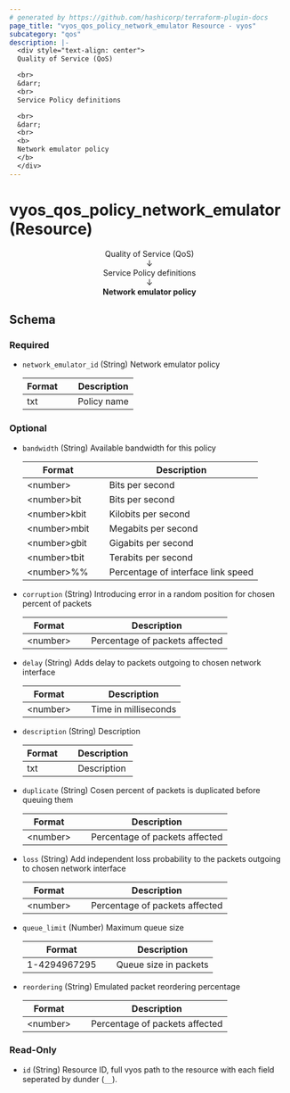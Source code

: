 ```yaml
---
# generated by https://github.com/hashicorp/terraform-plugin-docs
page_title: "vyos_qos_policy_network_emulator Resource - vyos"
subcategory: "qos"
description: |-
  <div style="text-align: center">
  Quality of Service (QoS)

  <br>
  &darr;
  <br>
  Service Policy definitions

  <br>
  &darr;
  <br>
  <b>
  Network emulator policy
  </b>
  </div>
---
```


# vyos_qos_policy_network_emulator (Resource)

<div style="text-align: center">
Quality of Service (QoS)

<br>
&darr;
<br>
Service Policy definitions

<br>
&darr;
<br>
<b>
Network emulator policy
</b>
</div>



<!-- schema generated by tfplugindocs -->
## Schema

### Required

- `network_emulator_id` (String) Network emulator policy

    |  Format  &emsp;|  Description  |
    |----------------|---------------|
    |  txt     &emsp;|  Policy name  |

### Optional

- `bandwidth` (String) Available bandwidth for this policy

    |  Format              &emsp;|  Description                         |
    |----------------------------|--------------------------------------|
    |  &lt;number&gt;      &emsp;|  Bits per second                     |
    |  &lt;number&gt;bit   &emsp;|  Bits per second                     |
    |  &lt;number&gt;kbit  &emsp;|  Kilobits per second                 |
    |  &lt;number&gt;mbit  &emsp;|  Megabits per second                 |
    |  &lt;number&gt;gbit  &emsp;|  Gigabits per second                 |
    |  &lt;number&gt;tbit  &emsp;|  Terabits per second                 |
    |  &lt;number&gt;%%    &emsp;|  Percentage of interface link speed  |
- `corruption` (String) Introducing error in a random position for chosen percent of packets

    |  Format          &emsp;|  Description                     |
    |------------------------|----------------------------------|
    |  &lt;number&gt;  &emsp;|  Percentage of packets affected  |
- `delay` (String) Adds delay to packets outgoing to chosen network interface

    |  Format          &emsp;|  Description           |
    |------------------------|------------------------|
    |  &lt;number&gt;  &emsp;|  Time in milliseconds  |
- `description` (String) Description

    |  Format  &emsp;|  Description  |
    |----------------|---------------|
    |  txt     &emsp;|  Description  |
- `duplicate` (String) Cosen percent of packets is duplicated before queuing them

    |  Format          &emsp;|  Description                     |
    |------------------------|----------------------------------|
    |  &lt;number&gt;  &emsp;|  Percentage of packets affected  |
- `loss` (String) Add independent loss probability to the packets outgoing to chosen network interface

    |  Format          &emsp;|  Description                     |
    |------------------------|----------------------------------|
    |  &lt;number&gt;  &emsp;|  Percentage of packets affected  |
- `queue_limit` (Number) Maximum queue size

    |  Format        &emsp;|  Description            |
    |----------------------|-------------------------|
    |  1-4294967295  &emsp;|  Queue size in packets  |
- `reordering` (String) Emulated packet reordering percentage

    |  Format          &emsp;|  Description                     |
    |------------------------|----------------------------------|
    |  &lt;number&gt;  &emsp;|  Percentage of packets affected  |

### Read-Only

- `id` (String) Resource ID, full vyos path to the resource with each field seperated by dunder (`__`).
